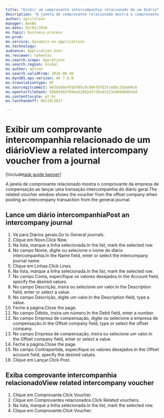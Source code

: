 ```yaml
--- 
title: "Exibir um comprovante intercompanhia relacionado de um diário"
description: "A janela de comprovante relacionado mostra o comprovante da empresa de compensação ao lançar uma transação intercompanhia do diário geral."
author: aprilolson
manager: AnnBe
ms.date: 03/02/2016
ms.topic: business-process
ms.prod: 
ms.service: dynamics-ax-applications
ms.technology: 
audience: Application User
ms.reviewer: twheeloc
ms.search.scope: Operations
ms.search.region: Global
ms.author: aolson
ms.search.validFrom: 2016-06-30
ms.dyn365.ops.version: AX 7.0.0
ms.translationtype: HT
ms.sourcegitcommit: 663da58ef01b705c0c984fbfd3fce8bc31be04c6
ms.openlocfilehash: 85b6d502f8dea32602d2fd5edc223a9660b863ad
ms.contentlocale: pt-br
ms.lasthandoff: 08/29/2017

---
```

# <a name="view-a-related-intercompany-voucher-from-a-journal"></a><span data-ttu-id="f6baa-103">Exibir um comprovante intercompanhia relacionado de um diário</span><span class="sxs-lookup"><span data-stu-id="f6baa-103">View a related intercompany voucher from a journal</span></span>

[!include[task guide banner](../../includes/task-guide-banner.md)]

<span data-ttu-id="f6baa-104">A janela de comprovante relacionado mostra o comprovante da empresa de compensação ao lançar uma transação intercompanhia do diário geral.</span><span class="sxs-lookup"><span data-stu-id="f6baa-104">The related voucher window shows the voucher from the offset company when posting an intercompany transaction from the general journal.</span></span>


## <a name="post-an-intercompany-journal"></a><span data-ttu-id="f6baa-105">Lance um diário intercompanhia</span><span class="sxs-lookup"><span data-stu-id="f6baa-105">Post an intercompany journal</span></span>
1. <span data-ttu-id="f6baa-106">Vá para Diários gerais.</span><span class="sxs-lookup"><span data-stu-id="f6baa-106">Go to General journals.</span></span>
2. <span data-ttu-id="f6baa-107">Clique em Novo.</span><span class="sxs-lookup"><span data-stu-id="f6baa-107">Click New.</span></span>
3. <span data-ttu-id="f6baa-108">Na lista, marque a linha selecionada.</span><span class="sxs-lookup"><span data-stu-id="f6baa-108">In the list, mark the selected row.</span></span>
4. <span data-ttu-id="f6baa-109">No campo Nome, digite ou selecione o nome do diário intercompanhia.</span><span class="sxs-lookup"><span data-stu-id="f6baa-109">In the Name field, enter or select the intercompany journal name.</span></span>
5. <span data-ttu-id="f6baa-110">Clique em Linhas.</span><span class="sxs-lookup"><span data-stu-id="f6baa-110">Click Lines.</span></span>
6. <span data-ttu-id="f6baa-111">Na lista, marque a linha selecionada.</span><span class="sxs-lookup"><span data-stu-id="f6baa-111">In the list, mark the selected row.</span></span>
7. <span data-ttu-id="f6baa-112">No campo Conta, especifique os valores desejados.</span><span class="sxs-lookup"><span data-stu-id="f6baa-112">In the Account field, specify the desired values.</span></span>
8. <span data-ttu-id="f6baa-113">No campo Descrição, insira ou selecione um valor.</span><span class="sxs-lookup"><span data-stu-id="f6baa-113">In the Description field, enter or select a value.</span></span>
9. <span data-ttu-id="f6baa-114">No campo Descrição, digite um valor.</span><span class="sxs-lookup"><span data-stu-id="f6baa-114">In the Description field, type a value.</span></span>
10. <span data-ttu-id="f6baa-115">Feche a página.</span><span class="sxs-lookup"><span data-stu-id="f6baa-115">Close the page.</span></span>
11. <span data-ttu-id="f6baa-116">No campo Débito, insira um número.</span><span class="sxs-lookup"><span data-stu-id="f6baa-116">In the Debit field, enter a number.</span></span>
12. <span data-ttu-id="f6baa-117">No campo Empresa de compensação, digite ou selecione a empresa de compensação.</span><span class="sxs-lookup"><span data-stu-id="f6baa-117">In the Offset company field, type or select the offset company.</span></span>
13. <span data-ttu-id="f6baa-118">No campo Empresa de compensação, insira ou selecione um valor.</span><span class="sxs-lookup"><span data-stu-id="f6baa-118">In the Offset company field, enter or select a value.</span></span>
14. <span data-ttu-id="f6baa-119">Feche a página.</span><span class="sxs-lookup"><span data-stu-id="f6baa-119">Close the page.</span></span>
15. <span data-ttu-id="f6baa-120">No campo Contrapartida, especifique os valores desejados.</span><span class="sxs-lookup"><span data-stu-id="f6baa-120">In the Offset account field, specify the desired values.</span></span>
16. <span data-ttu-id="f6baa-121">Clique em Lançar.</span><span class="sxs-lookup"><span data-stu-id="f6baa-121">Click Post.</span></span>

## <a name="view-related-intercompany-voucher"></a><span data-ttu-id="f6baa-122">Exiba comprovante intercompanhia relacionado</span><span class="sxs-lookup"><span data-stu-id="f6baa-122">View related intercompany voucher</span></span>
1. <span data-ttu-id="f6baa-123">Clique em Comprovante.</span><span class="sxs-lookup"><span data-stu-id="f6baa-123">Click Voucher.</span></span>
2. <span data-ttu-id="f6baa-124">Clique em Comprovantes relacionados.</span><span class="sxs-lookup"><span data-stu-id="f6baa-124">Click Related vouchers.</span></span>
3. <span data-ttu-id="f6baa-125">Na lista, marque a linha selecionada.</span><span class="sxs-lookup"><span data-stu-id="f6baa-125">In the list, mark the selected row.</span></span>
4. <span data-ttu-id="f6baa-126">Clique em Comprovante.</span><span class="sxs-lookup"><span data-stu-id="f6baa-126">Click Voucher.</span></span>


